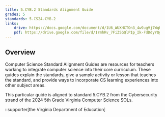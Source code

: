 ```yaml
---
title: 5.CYB.2 Standards Alignment Guide
grades: 5
standards: 5.CS24.CYB.2
links:
    drive: https://docs.google.com/document/d/1U6_WUXHCTOn3_4w9ugVj7WqU8Eu9HrhFCJv6MlrWTuE/edit?usp=drive_link
    pdf: https://drive.google.com/file/d/1rmhRv_7FiZSGQlPIp_Ik-FdDdyYQg0eh/view?usp=drive_link
---
```


## Overview

Computer Science Standard Alignment Guides are resources for teachers working to integrate computer science into their core curriculum. These guides explain the standards, give a sample activity or lesson that teaches the standard, and provide ways to incorporate CS learning experiences into other subject areas. 

This particular guide is aligned to standard 5.CYB.2 from the Cybersecurity strand of the 2024 5th Grade Virginia Computer Science SOLs.

::supporter[the Virginia Department of Education]